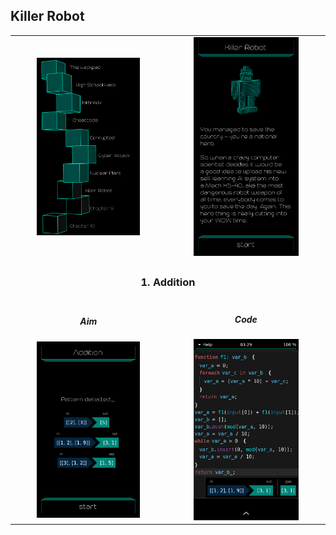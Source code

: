 ## Killer Robot

<table border=0 align="center">
    <tr>
        <td align="center" valign="middle">
            <img src="chapter_08.png" alt="Chapter 8" width="70%">
        </td>
        <td align="center" valign="middle">
            <img src="killer_robot.png" alt="killer robot" width="70%">
        </td>
    </tr>
    <tr>
        <td align="center" valign="middle" colspan=2>
            <h3>1. Addition</h3>
        </td>
    </tr>
    <tr>
        <td align="center" valign="middle">
                <h5>Aim</h5>
                <img src="01_addition_aim.png" alt="01 addition aim" width="70%">
        </td>
        <td align="center" valign="middle">
                <h5>Code</h5>
                <img src="01_addition_solution.png" alt="01 addition solution" width="70%">
        </td>
    </tr>
</table>
